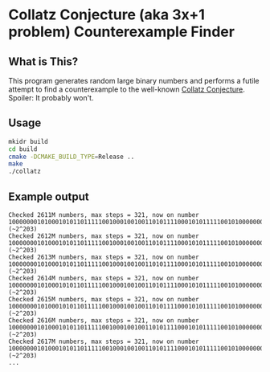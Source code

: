 # Collatz Conjecture (aka 3x+1 problem) Counterexample Finder

## What is This?
This program generates random large binary numbers and performs a futile attempt to find a counterexample to the well-known [Collatz Conjecture](https://youtu.be/094y1Z2wpJg?si=LqJe-1eHn__2wooY). Spoiler: It probably won't.

## Usage
```sh
mkidr build
cd build
cmake -DCMAKE_BUILD_TYPE=Release ..
make
./collatz
```

## Example output
```
Checked 2611M numbers, max steps = 321, now on number 100000001010001010110111110010001001001101011110001010111110010100000001100011110001110011111101001001111101110110000111000110010001110110001011111100010000011011101010011011100000000101011000111000100011 (~2^203)
Checked 2612M numbers, max steps = 321, now on number 100000001010001010110111110010001001001101011110001010111110010100000001100011110001110011111101001001111101110110000111000110010001110110001011111100010000011011101010011011100000010100101001011100100011 (~2^203)
Checked 2613M numbers, max steps = 321, now on number 100000001010001010110111110010001001001101011110001010111110010100000001100011110001110011111101001001111101110110000111000110010001110110001011111100010000011011101010011011100000100011111010000000100011 (~2^203)
Checked 2614M numbers, max steps = 321, now on number 100000001010001010110111110010001001001101011110001010111110010100000001100011110001110011111101001001111101110110000111000110010001110110001011111100010000011011101010011011100000110011001010100100100011 (~2^203)
Checked 2615M numbers, max steps = 321, now on number 100000001010001010110111110010001001001101011110001010111110010100000001100011110001110011111101001001111101110110000111000110010001110110001011111100010000011011101010011011100001000010011011001000100011 (~2^203)
Checked 2616M numbers, max steps = 321, now on number 100000001010001010110111110010001001001101011110001010111110010100000001100011110001110011111101001001111101110110000111000110010001110110001011111100010000011011101010011011100001010001101011101100100011 (~2^203)
Checked 2617M numbers, max steps = 321, now on number 100000001010001010110111110010001001001101011110001010111110010100000001100011110001110011111101001001111101110110000111000110010001110110001011111100010000011011101010011011100001100000111100010000100011 (~2^203)
...
```
